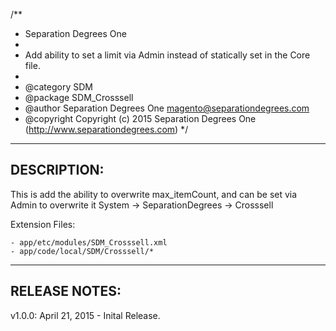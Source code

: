 /**
 * Separation Degrees One
 *
 * Add ability to set a limit via Admin instead of statically set in the Core file.
 *
 * @category  SDM
 * @package   SDM_Crosssell
 * @author    Separation Degrees One <magento@separationdegrees.com>
 * @copyright Copyright (c) 2015 Separation Degrees One (http://www.separationdegrees.com)
 */

--------------------------------------------------------------------------------
DESCRIPTION:
--------------------------------------------------------------------------------

This is add the ability to overwrite max_itemCount, and can be set via Admin to overwrite it
System -> SeparationDegrees -> Crosssell

Extension Files:

    - app/etc/modules/SDM_Crosssell.xml
    - app/code/local/SDM/Crosssell/*


--------------------------------------------------------------------------------
RELEASE NOTES:
--------------------------------------------------------------------------------

v1.0.0: April 21, 2015
    - Inital Release.
